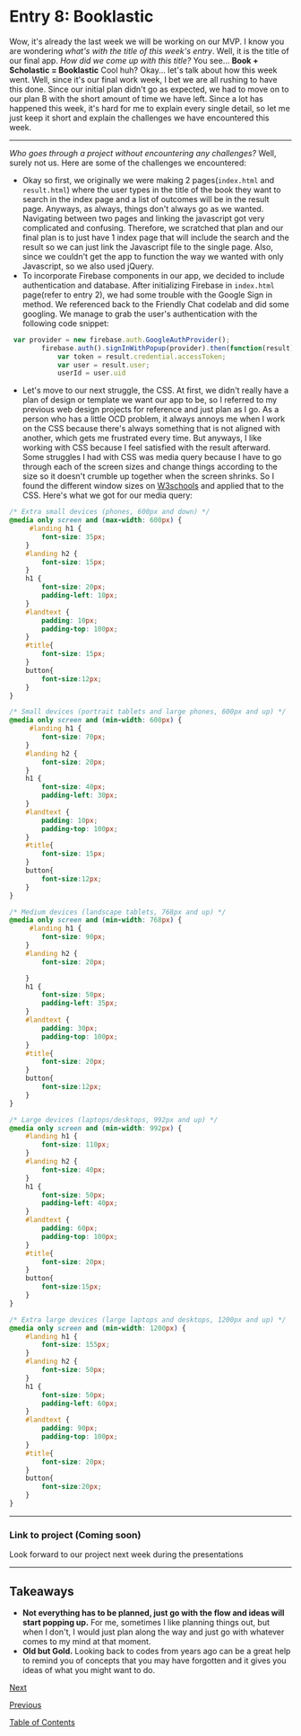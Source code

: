 # Entry 8: Booklastic
Wow, it's already the last week we will be working on our MVP. I know you are wondering *what's with the title of this week's entry*. Well, it is the title of our final app. *How did we come up with this title?* You see... **Book + Scholastic = Booklastic** Cool huh? Okay... let's talk about how this week went. Well, since it's our final work week, I bet we are all rushing to have this done. Since our initial plan didn't go as expected, we had to move on to our plan B with the short amount of time we have left. Since a lot has happened this week, it's hard for me to explain every single detail, so let me just keep it short and explain the challenges we have encountered this week.

---
*Who goes through a project without encountering any challenges?* Well, surely not us.
Here are some of the challenges we encountered:
* Okay so first, we originally we were making 2 pages(```index.html``` and ```result.html```) where the user types in the title of the book they want to search in the index page and a list of outcomes will be in the result page. Anyways, as always, things don't always go as we wanted. Navigating between two pages and linking the javascript got very complicated and confusing. Therefore, we scratched that plan and our final plan is to just have 1 index page that will include the search and the result so we can just link the Javascript file to the single page. Also, since we couldn't get the app to function the way we wanted with only Javascript, so we also used jQuery.
* To incorporate Firebase components in our app, we decided to include authentication and database. After initializing Firebase in ```index.html``` page(refer to entry 2), we had some trouble with the Google Sign in method. We referenced back to the Friendly Chat codelab and did some googling. We manage to grab the user's authentication with the following code snippet:

```javascript
 var provider = new firebase.auth.GoogleAuthProvider();
        firebase.auth().signInWithPopup(provider).then(function(result) {
            var token = result.credential.accessToken;
            var user = result.user;
            userId = user.uid
```

* Let's move to our next struggle, the CSS. At first, we didn't really have a plan of design or template we want our app to be, so I referred to my previous web design projects for reference and just plan as I go. As a person who has a little OCD problem, it always annoys me when I work on the CSS because there's always something that is not aligned with another, which gets me frustrated every time. But anyways, I like working with CSS because I feel satisfied with the result afterward. Some struggles I had with CSS was media query because I have to go through each of the screen sizes and change things according to the size so it doesn't crumble up together when the screen shrinks. So I found the different window sizes on [W3schools](https://www.w3schools.com/css/css_rwd_mediaqueries.asp) and applied that to the CSS. Here's what we got for our media query:

```css
/* Extra small devices (phones, 600px and down) */
@media only screen and (max-width: 600px) {
     #landing h1 {
        font-size: 35px;
    }
    #landing h2 {
        font-size: 15px;
    }
    h1 {
        font-size: 20px;
        padding-left: 10px;
    }
    #landtext {
        padding: 10px;
        padding-top: 100px;
    }
    #title{
        font-size: 15px;
    }
    button{
        font-size:12px;
    }
} 

/* Small devices (portrait tablets and large phones, 600px and up) */
@media only screen and (min-width: 600px) {
     #landing h1 {
        font-size: 70px;
    }
    #landing h2 {
        font-size: 20px;
    }
    h1 {
        font-size: 40px;
        padding-left: 30px;
    }
    #landtext {
        padding: 10px;
        padding-top: 100px;
    }
    #title{
        font-size: 15px;
    }
    button{
        font-size:12px;
    }
} 

/* Medium devices (landscape tablets, 768px and up) */
@media only screen and (min-width: 768px) {
     #landing h1 {
        font-size: 90px;
    }
    #landing h2 {
        font-size: 20px;

    }
    h1 {
        font-size: 50px;
        padding-left: 35px;
    }
    #landtext {
        padding: 30px;
        padding-top: 100px;
    }
    #title{
        font-size: 20px;
    }
    button{
        font-size:12px;
    }
} 

/* Large devices (laptops/desktops, 992px and up) */
@media only screen and (min-width: 992px) {
    #landing h1 {
        font-size: 110px;
    }
    #landing h2 {
        font-size: 40px;
    }
    h1 {
        font-size: 50px;
        padding-left: 40px;
    }
    #landtext {
        padding: 60px;
        padding-top: 100px;
    }
    #title{
        font-size: 20px;
    }
    button{
        font-size:15px;
    }
} 

/* Extra large devices (large laptops and desktops, 1200px and up) */
@media only screen and (min-width: 1200px) {
    #landing h1 {
        font-size: 155px;
    }
    #landing h2 {
        font-size: 50px;
    }
    h1 {
        font-size: 50px;
        padding-left: 60px;
    }
    #landtext {
        padding: 90px;
        padding-top: 100px;
    }
    #title{
        font-size: 20px;
    }
    button{
        font-size:20px;
    }
}
```

---

### Link to project (Coming soon)
Look forward to our project next week during the presentations

---
## Takeaways
* **Not everything has to be planned, just go with the flow and ideas will start popping up.** For me, sometimes I like planning things out, but when I don't, I would just plan along the way and just go with whatever comes to my mind at that moment.
* **Old but Gold.** Looking back to codes from years ago can be a great help to remind you of concepts that you may have forgotten and it gives you ideas of what you might want to do.

[Next](entry9.md)

[Previous](entry7.md)

[Table of Contents](../README.md)